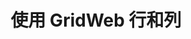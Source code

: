 ﻿---
title: 使用 GridWeb 行和列
type: docs
weight: 50
url: /zh/net/working-with-gridweb-rows-and-columns/
---
